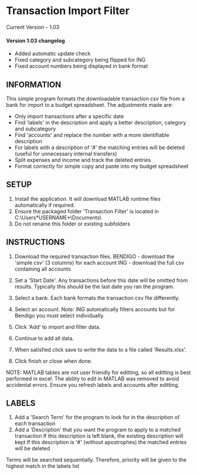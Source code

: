 # Transaction Import Filter
Current Version - 1.03

#### Version 1.03 changelog

- Added automatic update check
- Fixed category and subcategory being flipped for ING
- Fixed account numbers being displayed in bank format

## INFORMATION

This simple program formats the downloadable transaction csv file from a bank for import to a budget spreadsheet.
The adjustments made are:
- Only import transactions after a specific date
- Find 'labels' in the description and apply a better description, category and subcategory
- Find 'accounts' and replace the number with a more identifiable description
- For labels with a description of '#' the matching entries will be deleted (useful for unnecessary internal transfers)
- Split expenses and income and track the deleted entries
- Format correctly for simple copy and paste into my budget spreadsheet

## SETUP


1. Install the application. It will download MATLAB runtime files automatically if required.
2. Ensure the packaged folder 'Transaction Filter' is located in C:\Users\*USERNAME*\Documents\
3. Do not rename this folder or existing subfolders


## INSTRUCTIONS

1. Download the required transaction files.
BENDIGO - download the 'simple csv' (3 columns) for each account
ING - download the full csv containing all accounts

2. Set a 'Start Date'. Any transactions before this date will be omitted from results.
	Typically this should be the last date you ran the program.
3. Select a bank. Each bank formats the transaction csv file differently.
4. Select an account. Note: ING automatically filters accounts but for Bendigo you must select individually.
5. Click 'Add' to import and filter data.
6. Continue to add all data.
7. When satisfied click save to write the data to a file called 'Results.xlsx'.
8. Click finish or close when done.

NOTE: MATLAB tables are not user friendly for editting, so all editting is best performed in excel.
The ability to edit in MATLAB was removed to avoid accidental errors. Ensure you refresh labels and accounts after editting.

## LABELS

1. Add a 'Search Term' for the program to look for in the description of each transaction
2. Add a 'Description' that you want the program to apply to a matched transaction
	If this description is left blank, the existing description will kept
	If this description is '#' (without apostrophes) the matched entries will be deleted

Terms will be searched sequentially. Therefore, priority will be given to the highest match in the labels list

